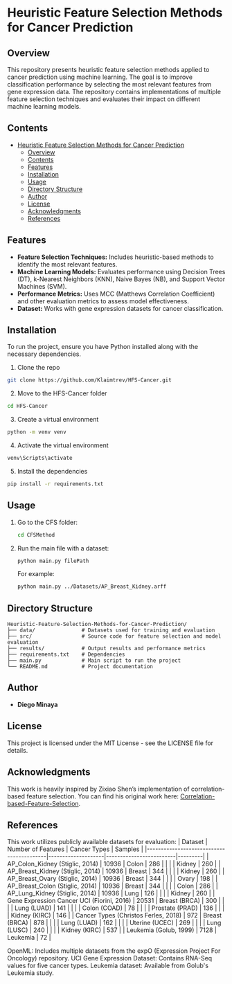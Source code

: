 # Heuristic Feature Selection Methods for Cancer Prediction

## Overview

This repository presents heuristic feature selection methods applied to cancer prediction using machine learning. The goal is to improve classification performance by selecting the most relevant features from gene expression data. The repository contains implementations of multiple feature selection techniques and evaluates their impact on different machine learning models.

## Contents
- [Heuristic Feature Selection Methods for Cancer Prediction](#heuristic-feature-selection-methods-for-cancer-prediction)
  - [Overview](#overview)
  - [Contents](#contents)
  - [Features](#features)
  - [Installation](#installation)
  - [Usage](#usage)
  - [Directory Structure](#directory-structure)
  - [Author](#author)
  - [License](#license)
  - [Acknowledgments](#acknowledgments)
  - [References](#references)

## Features

- **Feature Selection Techniques:** Includes heuristic-based methods to identify the most relevant features.
- **Machine Learning Models:** Evaluates performance using Decision Trees (DT), k-Nearest Neighbors (KNN), Naive Bayes (NB), and Support Vector Machines (SVM).
- **Performance Metrics:** Uses MCC (Matthews Correlation Coefficient) and other evaluation metrics to assess model effectiveness.
- **Dataset:** Works with gene expression datasets for cancer classification.

## Installation

To run the project, ensure you have Python installed along with the necessary dependencies.

1. Clone the repo
```sh
git clone https://github.com/Klaimtrev/HFS-Cancer.git
```
2. Move to the HFS-Cancer folder
```sh
cd HFS-Cancer
```
3. Create a virtual environment
```sh
python -m venv venv
```
4. Activate the virtual environment
```sh
venv\Scripts\activate
```
5. Install the dependencies
```sh
pip install -r requirements.txt
```

## Usage

1. Go to the CFS folder:
   ```sh
   cd CFSMethod
   ```
2. Run the main file with a dataset:
   ```sh
   python main.py filePath
   ```
   For example: 
   ```sh
   python main.py ../Datasets/AP_Breast_Kidney.arff
   ```

## Directory Structure

```
Heuristic-Feature-Selection-Methods-for-Cancer-Prediction/
├── data/               # Datasets used for training and evaluation
├── src/                # Source code for feature selection and model evaluation
├── results/            # Output results and performance metrics
├── requirements.txt    # Dependencies
├── main.py             # Main script to run the project
└── README.md           # Project documentation
```


## Author

- **Diego Minaya**

## License

This project is licensed under the MIT License - see the LICENSE file for details.

## Acknowledgments
This work is heavily inspired by Zixiao Shen’s implementation of correlation-based feature selection. You can find his original work here: [Correlation-based-Feature-Selection](https://github.com/ZixiaoShen/Correlation-based-Feature-Selection/tree/master).  

## References  
 

This work utilizes publicly available datasets for evaluation: 
| Dataset                                  | Number of Features | Cancer Types            | Samples |
|------------------------------------------|--------------------|-------------------------|---------|
| AP_Colon_Kidney (Stiglic, 2014)         | 10936             | Colon                   | 286     |
|                                          |                    | Kidney                  | 260     |
| AP_Breast_Kidney (Stiglic, 2014)        | 10936             | Breast                  | 344     |
|                                          |                    | Kidney                  | 260     |
| AP_Breast_Ovary (Stiglic, 2014)         | 10936             | Breast                  | 344     |
|                                          |                    | Ovary                   | 198     |
| AP_Breast_Colon (Stiglic, 2014)         | 10936             | Breast                  | 344     |
|                                          |                    | Colon                   | 286     |
| AP_Lung_Kidney (Stiglic, 2014)          | 10936             | Lung                    | 126     |
|                                          |                    | Kidney                  | 260     |
| Gene Expression Cancer UCI (Fiorini, 2016) | 20531             | Breast (BRCA)           | 300     |
|                                          |                    | Lung (LUAD)             | 141     |
|                                          |                    | Colon (COAD)            | 78      |
|                                          |                    | Prostate (PRAD)         | 136     |
|                                          |                    | Kidney (KIRC)           | 146     |
| Cancer Types (Christos Ferles, 2018)    | 972               | Breast (BRCA)           | 878     |
|                                          |                    | Lung (LUAD)             | 162     |
|                                          |                    | Uterine (UCEC)          | 269     |
|                                          |                    | Lung (LUSC)             | 240     |
|                                          |                    | Kidney (KIRC)           | 537     |
| Leukemia (Golub, 1999)                  | 7128              | Leukemia                | 72      |

OpenML: Includes multiple datasets from the expO (Expression Project For Oncology) repository.
UCI Gene Expression Dataset: Contains RNA-Seq values for five cancer types.
Leukemia dataset: Available from Golub's Leukemia study.
